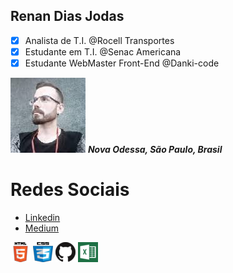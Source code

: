 ## Renan Dias Jodas

- [x] Analista de T.I. @Rocell Transportes
- [x] Estudante em T.I. @Senac Americana
- [x] Estudante WebMaster Front-End @Danki-code

![Perfil](/cv/perfil.png)
***Nova Odessa, São Paulo, Brasil***

# Redes Sociais

- [Linkedin](https://www.linkedin.com/in/renanjodas/)
- [Medium](https://medium.com/@renanjodas)

![HTML5](/cv/02.png)
![CSS](/cv/03.png)
![GIT](/cv/04.png)
![EXCEL](/cv/05.png)
